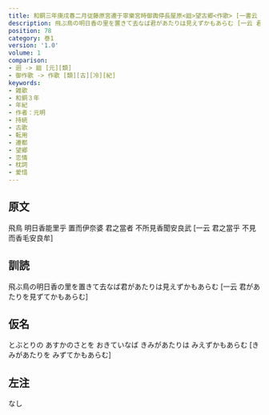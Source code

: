 ```yaml
---
title: 和銅三年庚戌春二月従藤原宮遷于寧樂宮時御輿停長屋原<廻>望古郷<作歌> [一書云 太上天皇御製]
description: 飛ぶ鳥の明日香の里を置きて去なば君があたりは見えずかもあらむ [一云 君があたりを見ずてかもあらむ]
position: 78
category: 巻1
version: '1.0'
volume: 1
comparison:
- 迥 -> 廻 [元][類]
- 御作歌 -> 作歌 [類][古][冷][紀]
keywords:
- 雑歌
- 和銅３年
- 年紀
- 作者：元明
- 持統
- 古歌
- 転用
- 遷都
- 望郷
- 恋情
- 枕詞
- 愛惜
---
```


## 原文

飛鳥 明日香能里乎 置而伊奈婆 君之當者 不所見香聞安良武 [一云 君之當乎 不見而香毛安良牟]

## 訓読

飛ぶ鳥の明日香の里を置きて去なば君があたりは見えずかもあらむ [一云 君があたりを見ずてかもあらむ]

## 仮名

とぶとりの あすかのさとを おきていなば きみがあたりは みえずかもあらむ [きみがあたりを みずてかもあらむ]

## 左注

なし
